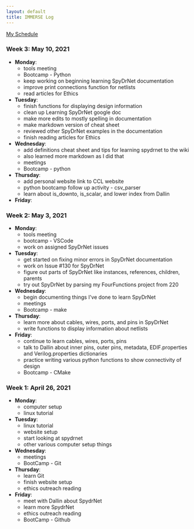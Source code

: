 ```yaml
---
layout: default
title: IMMERSE Log
---
```


[My Schedule](https://jacobdbrown4.github.io/jacob_brown//pages/schedule/)


### Week 3: May 10, 2021

* **Monday**:
  * tools meeting
  * Bootcamp - Python
  * keep working on beginning learning SpyDrNet documentation
  * improve print connections function for netlists
  * read articles for Ethics
* **Tuesday**:
  * finish functions for displaying design information
  * clean up Learning SpyDrNet google doc
  * make more edits to mostly spelling in documentation
  * make markdown version of cheat sheet
  * reviewed other SpyDrNet examples in the documentation 
  * finish reading articles for Ethics
* **Wednesday**:
  * add definitions cheat sheet and tips for learning spydrnet to the wiki
  * also learned more markdown as I did that
  * meetings
  * Bootcamp - python
* **Thursday**:
  * add personal website link to CCL website
  * python bootcamp follow up activity - csv_parser
  * learn about is_downto, is_scalar, and lower index from Dallin
* **Friday**:

### Week 2: May 3, 2021

* **Monday**:
  * tools meeting
  * bootcamp - VSCode
  * work on assigned SpyDrNet issues
* **Tuesday**:
  * get started on fixing minor errors in SpyDrNet documentation
  * work on Issue #130 for SpyDrNet
  * figure out parts of SpyDrNet like instances, references, children, parents
  * try out SpyDrNet by parsing my FourFunctions project from 220
* **Wednesday**:
  * begin documenting things I've done to learn SpyDrNet
  * meetings
  * Bootcamp - make
* **Thursday**:
  * learn more about cables, wires, ports, and pins in SpyDrNet
  * write functions to display information about netlists
* **Friday**:
  * continue to learn cables, wires, ports, pins
  * talk to Dallin about inner pins, outer pins, metadata, EDIF.properties and Verilog.properties dictionaries
  * practice writing various python functions to show connectivity of design
  * Bootcamp - CMake

### Week 1: April 26, 2021
 
* **Monday**:
  * computer setup
  * linux tutorial
* **Tuesday**: 
  * linux tutorial
  * website setup
  * start looking at spydrnet
  * other various computer setup things
* **Wednesday**: 
  * meetings
  * BootCamp - Git
* **Thursday**:
  * learn Git
  * finish website setup
  * ethics outreach reading 
* **Friday**:
  * meet with Dallin about SpydrNet
  * learn more SpydrNet
  * ethics outreach reading
  * BootCamp - Github

